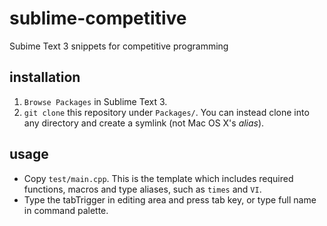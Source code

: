 # sublime-competitive
Subime Text 3 snippets for competitive programming

## installation
1. `Browse Packages` in Sublime Text 3.
1. `git clone` this repository under `Packages/`. You can instead clone into any directory and create a symlink (not Mac OS X's _alias_).

## usage
* Copy `test/main.cpp`. This is the template which includes required functions, macros and type aliases, such as `times` and `VI`.
* Type the tabTrigger in editing area and press tab key, or type full name in command palette.
